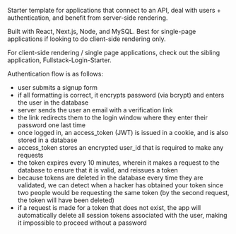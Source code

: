 Starter template for applications that connect to an API, deal with users + authentication, and benefit from server-side rendering.

Built with React, Next.js, Node, and MySQL. Best for single-page applications if looking to do client-side rendering only.

For client-side rendering / single page applications, check out the sibling application, Fullstack-Login-Starter.

Authentication flow is as follows:

-   user submits a signup form
-   if all formatting is correct, it encrypts password (via bcrypt) and enters the user in the database
-   server sends the user an email with a verification link
-   the link redirects them to the login window where they enter their password one last time
-   once logged in, an access_token (JWT) is issued in a cookie, and is also stored in a database
-   access_token stores an encrypted user_id that is required to make any requests
-   the token expires every 10 minutes, wherein it makes a request to the database to ensure that it is valid, and reissues a token
-   because tokens are deleted in the database every time they are validated, we can detect when a hacker has obtained your token since two people would be requesting the same token (by the second request, the token will have been deleted)
-   if a request is made for a token that does not exist, the app will automatically delete all session tokens associated with the user, making it impossible to proceed without a password
